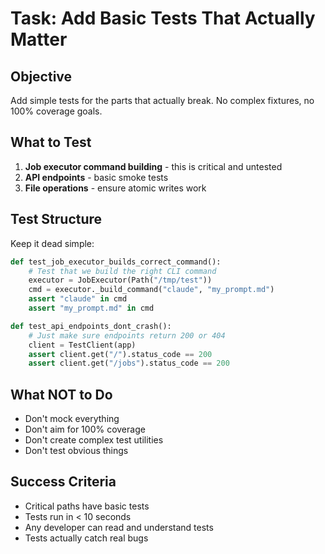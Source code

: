 # Task: Add Basic Tests That Actually Matter

## Objective
Add simple tests for the parts that actually break. No complex fixtures, no 100% coverage goals.

## What to Test
1. **Job executor command building** - this is critical and untested
2. **API endpoints** - basic smoke tests
3. **File operations** - ensure atomic writes work

## Test Structure
Keep it dead simple:
```python
def test_job_executor_builds_correct_command():
    # Test that we build the right CLI command
    executor = JobExecutor(Path("/tmp/test"))
    cmd = executor._build_command("claude", "my_prompt.md")
    assert "claude" in cmd
    assert "my_prompt.md" in cmd

def test_api_endpoints_dont_crash():
    # Just make sure endpoints return 200 or 404
    client = TestClient(app)
    assert client.get("/").status_code == 200
    assert client.get("/jobs").status_code == 200
```

## What NOT to Do
- Don't mock everything
- Don't aim for 100% coverage
- Don't create complex test utilities
- Don't test obvious things

## Success Criteria
- Critical paths have basic tests
- Tests run in < 10 seconds
- Any developer can read and understand tests
- Tests actually catch real bugs